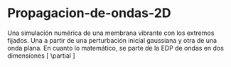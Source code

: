 # Propagacion-de-ondas-2D
Una simulación numérica de una membrana vibrante con los extremos fijados. Una a partir de una perturbación inicial gaussiana y otra de una onda plana.
En cuanto lo matemático, se parte de la EDP de ondas en dos dimensiones \[ \partial \]
